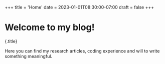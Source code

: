 +++
title = 'Home'
date = 2023-01-01T08:30:00-07:00
draft = false
+++

# Welcome to my blog!
{.title}

Here you can find my research articles, coding experience and will to write something meaningful.
